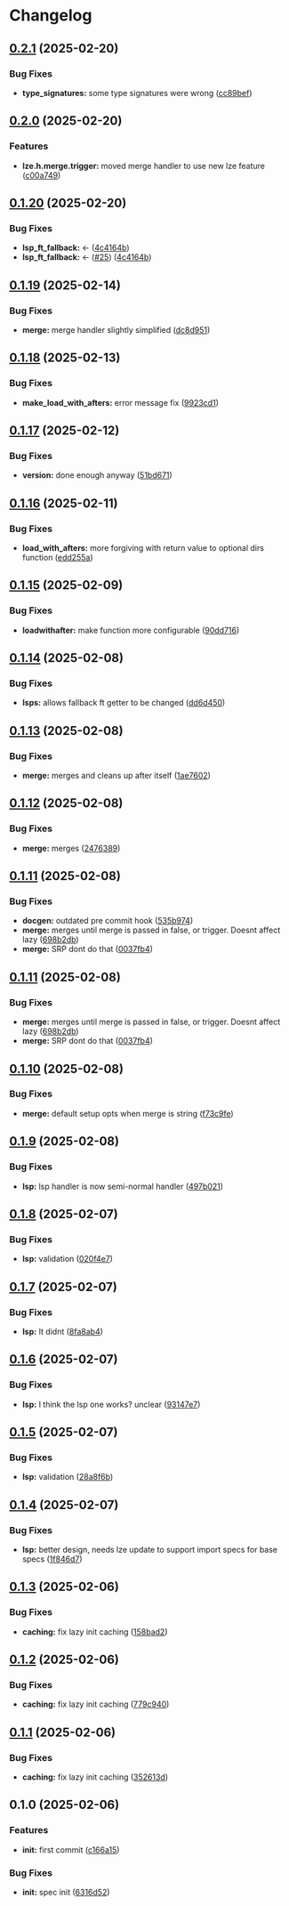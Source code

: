 # Changelog

## [0.2.1](https://github.com/BirdeeHub/lzextras/compare/v0.2.0...v0.2.1) (2025-02-20)


### Bug Fixes

* **type_signatures:** some type signatures were wrong ([cc89bef](https://github.com/BirdeeHub/lzextras/commit/cc89bef6fa65b73544f3ea5cbb1a39248e32c4e3))

## [0.2.0](https://github.com/BirdeeHub/lzextras/compare/v0.1.20...v0.2.0) (2025-02-20)


### Features

* **lze.h.merge.trigger:** moved merge handler to use new lze feature ([c00a749](https://github.com/BirdeeHub/lzextras/commit/c00a749bae9993ad5a4536b71effbdc8bbad7ff4))

## [0.1.20](https://github.com/BirdeeHub/lzextras/compare/v0.1.19...v0.1.20) (2025-02-20)


### Bug Fixes

* **lsp_ft_fallback:** &lt;- ([4c4164b](https://github.com/BirdeeHub/lzextras/commit/4c4164bf65a5dbcd5841c3a0a9f169f3b3e3c304))
* **lsp_ft_fallback:** &lt;- ([#25](https://github.com/BirdeeHub/lzextras/issues/25)) ([4c4164b](https://github.com/BirdeeHub/lzextras/commit/4c4164bf65a5dbcd5841c3a0a9f169f3b3e3c304))

## [0.1.19](https://github.com/BirdeeHub/lzextras/compare/v0.1.18...v0.1.19) (2025-02-14)


### Bug Fixes

* **merge:** merge handler slightly simplified ([dc8d951](https://github.com/BirdeeHub/lzextras/commit/dc8d951ac51537d878df77f4198c5b137099361b))

## [0.1.18](https://github.com/BirdeeHub/lzextras/compare/v0.1.17...v0.1.18) (2025-02-13)


### Bug Fixes

* **make_load_with_afters:** error message fix ([9923cd1](https://github.com/BirdeeHub/lzextras/commit/9923cd12fd32fca889543bcf5b102a747711878b))

## [0.1.17](https://github.com/BirdeeHub/lzextras/compare/v0.1.16...v0.1.17) (2025-02-12)


### Bug Fixes

* **version:** done enough anyway ([51bd671](https://github.com/BirdeeHub/lzextras/commit/51bd6713ce8ff4dbef109590e0b7c74ec12c0ac8))

## [0.1.16](https://github.com/BirdeeHub/lzextras/compare/v0.1.15...v0.1.16) (2025-02-11)


### Bug Fixes

* **load_with_afters:** more forgiving with return value to optional dirs function ([edd255a](https://github.com/BirdeeHub/lzextras/commit/edd255a6a3312c1895ed926441b629d98d9afb96))

## [0.1.15](https://github.com/BirdeeHub/lzextras/compare/v0.1.14...v0.1.15) (2025-02-09)


### Bug Fixes

* **loadwithafter:** make function more configurable ([90dd716](https://github.com/BirdeeHub/lzextras/commit/90dd716b10e15525f8b90e31b202d7cc14c07a9e))

## [0.1.14](https://github.com/BirdeeHub/lzextras/compare/v0.1.13...v0.1.14) (2025-02-08)


### Bug Fixes

* **lsps:** allows fallback ft getter to be changed ([dd6d450](https://github.com/BirdeeHub/lzextras/commit/dd6d450ecd7b53f2d889d0f5573d316cc2e30671))

## [0.1.13](https://github.com/BirdeeHub/lzextras/compare/v0.1.12...v0.1.13) (2025-02-08)


### Bug Fixes

* **merge:** merges and cleans up after itself ([1ae7602](https://github.com/BirdeeHub/lzextras/commit/1ae760242de50652f8dda2441d436297cc3aadcf))

## [0.1.12](https://github.com/BirdeeHub/lzextras/compare/v0.1.11...v0.1.12) (2025-02-08)


### Bug Fixes

* **merge:** merges ([2476389](https://github.com/BirdeeHub/lzextras/commit/24763893ea32af54b587dc29260ca8928bf8ba2d))

## [0.1.11](https://github.com/BirdeeHub/lzextras/compare/v0.1.10...v0.1.11) (2025-02-08)


### Bug Fixes

* **docgen:** outdated pre commit hook ([535b974](https://github.com/BirdeeHub/lzextras/commit/535b9747ba167d74b07497f0276580d7ed1caa50))
* **merge:** merges until merge is passed in false, or trigger. Doesnt affect lazy ([698b2db](https://github.com/BirdeeHub/lzextras/commit/698b2db00fe52042b48ebce6af8d2b24d64a866f))
* **merge:** SRP dont do that ([0037fb4](https://github.com/BirdeeHub/lzextras/commit/0037fb4e9fbc70857bc8255c62e4840a5573d8be))

## [0.1.11](https://github.com/BirdeeHub/lzextras/compare/v0.1.10...v0.1.11) (2025-02-08)


### Bug Fixes

* **merge:** merges until merge is passed in false, or trigger. Doesnt affect lazy ([698b2db](https://github.com/BirdeeHub/lzextras/commit/698b2db00fe52042b48ebce6af8d2b24d64a866f))
* **merge:** SRP dont do that ([0037fb4](https://github.com/BirdeeHub/lzextras/commit/0037fb4e9fbc70857bc8255c62e4840a5573d8be))

## [0.1.10](https://github.com/BirdeeHub/lzextras/compare/v0.1.9...v0.1.10) (2025-02-08)


### Bug Fixes

* **merge:** default setup opts when merge is string ([f73c9fe](https://github.com/BirdeeHub/lzextras/commit/f73c9fea5ab595cfab052ed50cc4af4044d740d2))

## [0.1.9](https://github.com/BirdeeHub/lzextras/compare/v0.1.8...v0.1.9) (2025-02-08)


### Bug Fixes

* **lsp:** lsp handler is now semi-normal handler ([497b021](https://github.com/BirdeeHub/lzextras/commit/497b0219c3db10a7597a3020187ef06ac0c8e4e4))

## [0.1.8](https://github.com/BirdeeHub/lzextras/compare/v0.1.7...v0.1.8) (2025-02-07)


### Bug Fixes

* **lsp:** validation ([020f4e7](https://github.com/BirdeeHub/lzextras/commit/020f4e7a36cbed005b33e117d311687330a1db0b))

## [0.1.7](https://github.com/BirdeeHub/lzextras/compare/v0.1.6...v0.1.7) (2025-02-07)


### Bug Fixes

* **lsp:** It didnt ([8fa8ab4](https://github.com/BirdeeHub/lzextras/commit/8fa8ab4820be13fe514462e04a9377134e00fe97))

## [0.1.6](https://github.com/BirdeeHub/lzextras/compare/v0.1.5...v0.1.6) (2025-02-07)


### Bug Fixes

* **lsp:** I think the lsp one works? unclear ([93147e7](https://github.com/BirdeeHub/lzextras/commit/93147e76efc33f83d5c6f33043ace33ba4d50a29))

## [0.1.5](https://github.com/BirdeeHub/lzextras/compare/v0.1.4...v0.1.5) (2025-02-07)


### Bug Fixes

* **lsp:** validation ([28a8f6b](https://github.com/BirdeeHub/lzextras/commit/28a8f6b30d709054d92206e6094d32502d06a40b))

## [0.1.4](https://github.com/BirdeeHub/lzextras/compare/v0.1.3...v0.1.4) (2025-02-07)


### Bug Fixes

* **lsp:** better design, needs lze update to support import specs for base specs ([1f846d7](https://github.com/BirdeeHub/lzextras/commit/1f846d7274ee996ea4ed17b04ef48e18b550a006))

## [0.1.3](https://github.com/BirdeeHub/lzextras/compare/v0.1.2...v0.1.3) (2025-02-06)


### Bug Fixes

* **caching:** fix lazy init caching ([158bad2](https://github.com/BirdeeHub/lzextras/commit/158bad2d04c57f7a69b68bf0c16431c40001ad32))

## [0.1.2](https://github.com/BirdeeHub/lzextras/compare/v0.1.1...v0.1.2) (2025-02-06)


### Bug Fixes

* **caching:** fix lazy init caching ([779c940](https://github.com/BirdeeHub/lzextras/commit/779c940b796156931c9c1c44c74b30272815b5e5))

## [0.1.1](https://github.com/BirdeeHub/lzextras/compare/v0.1.0...v0.1.1) (2025-02-06)


### Bug Fixes

* **caching:** fix lazy init caching ([352613d](https://github.com/BirdeeHub/lzextras/commit/352613da4819f01e8aa47b0a6340c270621f992f))

## 0.1.0 (2025-02-06)


### Features

* **init:** first commit ([c166a15](https://github.com/BirdeeHub/lzextras/commit/c166a15f1878d1d39f7b948a53bfaa295bc58e58))


### Bug Fixes

* **init:** spec init ([6316d52](https://github.com/BirdeeHub/lzextras/commit/6316d520ce5ab56f50a2c195ee3036b05ac75419))
